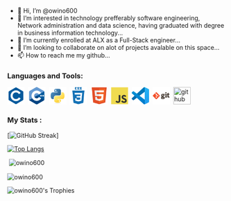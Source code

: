 - 👋 Hi, I’m @owino600
- 👀 I’m interested in technology prefferably software engineering, Network administration and data science, having graduated with  degree in business information technology...
- 🌱 I’m currently enrolled at ALX as a Full-Stack engineer...
- 💞️ I’m looking to collaborate on alot of projects avalable on this space...
- 📫 How to reach me my github...

### Languages and Tools:
<div>
  <img src="https://github.com/devicons/devicon/blob/master/icons/c/c-plain.svg" title="C" alt="C" width="40" height="40"/>&nbsp;
  <img src="https://raw.githubusercontent.com/devicons/devicon/master/icons/cplusplus/cplusplus-original.svg" title="C++" alt="C++" width="40" height="40"/>&nbsp;
  <img src="https://github.com/devicons/devicon/blob/master/icons/python/python-original.svg" title="Python" alt="Python" width="40" height="40"/>&nbsp;
  <img src="https://github.com/devicons/devicon/blob/master/icons/css3/css3-plain-wordmark.svg"  title="CSS3" alt="CSS" width="40" height="40"/>&nbsp;
  <img src="https://github.com/devicons/devicon/blob/master/icons/html5/html5-original.svg" title="HTML5" alt="HTML" width="40" height="40"/>&nbsp;
  <img src="https://github.com/devicons/devicon/blob/master/icons/javascript/javascript-original.svg" title="JavaScript" alt="JavaScript" width="40" height="40"/>&nbsp;
  <img src="https://github.com/devicons/devicon/blob/master/icons/vscode/vscode-original.svg" title="vscode" **alt="vscode" width="40" height="40"/>&nbsp;
  <img src="https://github.com/devicons/devicon/blob/master/icons/git/git-original-wordmark.svg" title="Git" **alt="Git" width="40" height="40"/>&nbsp;
  <img src="https://www.vectorlogo.zone/logos/github/github-icon.svg" title="github" **alt="github" width="40" height="40"/>&nbsp;
 
</div>

### My Stats :
[![GitHub Streak](https://github-readme-streak-stats.herokuapp.com?user=owino600&theme=dark)]

[![Top Langs](https://github-readme-stats.vercel.app/api/top-langs/?username=owino600&layout=compact&theme=vision-friendly-dark)](https://github.com/anuraghazra/github-readme-stats)

<p>&nbsp;<img align="center" src="https://github-readme-stats.vercel.app/api?username=owino600&show_icons=true&locale=en" alt="owino600" /></p>

<p><img align="center" src="http://github-profile-summary-cards.vercel.app/api/cards/profile-details?username=owino600&theme=algolia" alt="owino600" /></p>

<p align="left">
  <img src="https://github-profile-trophy.vercel.app/?username=owino600&theme=algolia&column=3&row=2&margin-w=15&margin-h=15&no-bg=false" alt="owino600's Trophies" />
</p>
